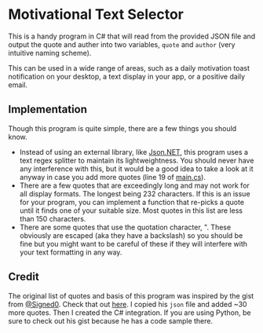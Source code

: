 # Motivational Text Selector
This is a handy program in C# that will read from the provided JSON file
and output the quote and auther into two variables, `quote` and
`author` (very intuitive naming scheme).

This can be used in a wide range of areas, such as a daily motivation toast
notification on your desktop, a text display in your app, or a positive daily email.

## Implementation
Though this program is quite simple, there are a few things you should know.

- Instead of using an external library, like [Json.NET](https://www.newtonsoft.com/json), this
program uses a text regex splitter to maintain its lightweightness. You should never have any
interference with this, but it would be a good idea to take a look at it anyway in case you 
add more quotes (line 19 of [main.cs](https://github.com/CyanCoding/Motivational-Text-Selector/blob/main/main.cs#L19)).
- There are a few quotes that are exceedingly long and may not work for all display
formats. The longest being 232 characters. If this is an issue for your program, you
can implement a function that re-picks a quote until it finds one of your suitable size.
Most quotes in this list are less than 150 characters.
- There are some quotes that use the quotation character, ". These obviously are escaped (aka they have a backslash)
so you should be fine but you might want to be careful of these if they will interfere with
your text formatting in any way.

## Credit
The original list of quotes and basis of this program was inspired by
the gist from [@Signed0](https://gist.github.com/signed0). Check that out [here](https://gist.github.com/signed0/d70780518341e1396e11).
I copied his `json` file and added ~30 more quotes. Then I created the C# integration.
If you are using Python, be sure to check out his gist because he has a code sample there.
